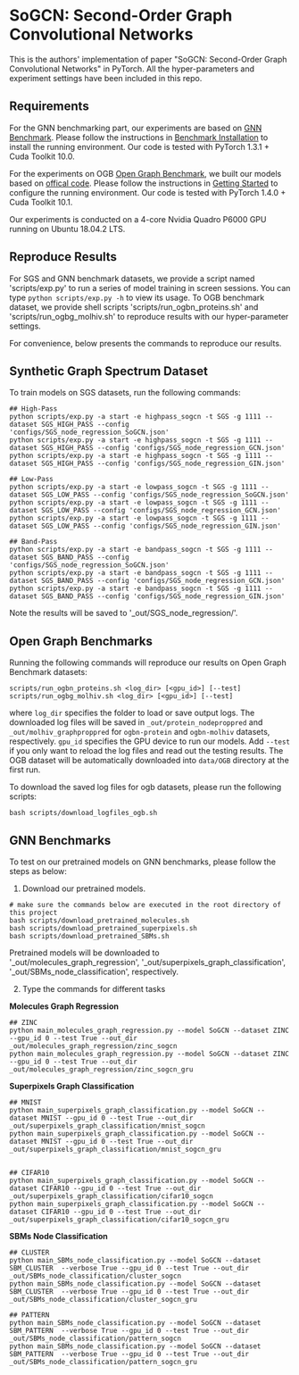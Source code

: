 # SoGCN: Second-Order Graph Convolutional Networks

This is the authors' implementation of paper "SoGCN: Second-Order Graph Convolutional Networks" in PyTorch. All the hyper-parameters and experiment settings have been included in this repo.

## Requirements

For the GNN benchmarking part, our experiments are based on [GNN Benchmark](https://github.com/graphdeeplearning/benchmarking-gnns). Please follow the instructions in [Benchmark Installation](https://github.com/graphdeeplearning/benchmarking-gnns/blob/master/docs/01_benchmark_installation.md) to install the running environment. Our code is tested with PyTorch 1.3.1 + Cuda Toolkit 10.0.

For the experiments on OGB [Open Graph Benchmark](https://ogb.stanford.edu/), we built our models based on [offical code](https://github.com/snap-stanford/ogb). Please follow the instructions in [Getting Started](https://ogb.stanford.edu/docs/home/) to configure the running environment. Our code is tested with PyTorch 1.4.0 + Cuda Toolkit 10.1.

Our experiments is conducted on a 4-core Nvidia Quadro P6000 GPU running on Ubuntu 18.04.2 LTS.

## Reproduce Results

For SGS and GNN benchmark datasets, we provide a script named 'scripts/exp.py' to run a series of model training in screen sessions. You can type `python scripts/exp.py -h` to view its usage. To OGB benchmark dataset, we provide shell scripts 'scripts/run_ogbn_proteins.sh' and 'scripts/run_ogbg_molhiv.sh' to reproduce results with our hyper-parameter settings.

For convenience, below presents the commands to reproduce our results.

## Synthetic Graph Spectrum Dataset

To train models on SGS datasets, run the following commands:
```
## High-Pass
python scripts/exp.py -a start -e highpass_sogcn -t SGS -g 1111 --dataset SGS_HIGH_PASS --config 'configs/SGS_node_regression_SoGCN.json'
python scripts/exp.py -a start -e highpass_sogcn -t SGS -g 1111 --dataset SGS_HIGH_PASS --config 'configs/SGS_node_regression_GCN.json'
python scripts/exp.py -a start -e highpass_sogcn -t SGS -g 1111 --dataset SGS_HIGH_PASS --config 'configs/SGS_node_regression_GIN.json'

## Low-Pass
python scripts/exp.py -a start -e lowpass_sogcn -t SGS -g 1111 --dataset SGS_LOW_PASS --config 'configs/SGS_node_regression_SoGCN.json'
python scripts/exp.py -a start -e lowpass_sogcn -t SGS -g 1111 --dataset SGS_LOW_PASS --config 'configs/SGS_node_regression_GCN.json'
python scripts/exp.py -a start -e lowpass_sogcn -t SGS -g 1111 --dataset SGS_LOW_PASS --config 'configs/SGS_node_regression_GIN.json'

## Band-Pass
python scripts/exp.py -a start -e bandpass_sogcn -t SGS -g 1111 --dataset SGS_BAND_PASS --config 'configs/SGS_node_regression_SoGCN.json'
python scripts/exp.py -a start -e bandpass_sogcn -t SGS -g 1111 --dataset SGS_BAND_PASS --config 'configs/SGS_node_regression_GCN.json'
python scripts/exp.py -a start -e bandpass_sogcn -t SGS -g 1111 --dataset SGS_BAND_PASS --config 'configs/SGS_node_regression_GIN.json'
```

Note the results will be saved to '_out/SGS_node_regression/'.

## Open Graph Benchmarks

Running the following commands will reproduce our results on Open Graph Benchmark datasets:
```
scripts/run_ogbn_proteins.sh <log_dir> [<gpu_id>] [--test]
scripts/run_ogbg_molhiv.sh <log_dir> [<gpu_id>] [--test]
```
where `log_dir` specifies the folder to load or save output logs. The downloaded log files will be saved in `_out/protein_nodeproppred` and `_out/molhiv_graphproppred` for `ogbn-protein` and `ogbn-molhiv` datasets, respectively. `gpu_id` specifies the GPU device to run our models. Add `--test` if you only want to reload the log files and read out the testing results. The OGB dataset will be automatically downloaded into `data/OGB` directory at the first run.

To download the saved log files for ogb datasets, please run the following scripts:
```
bash scripts/download_logfiles_ogb.sh
```

## GNN Benchmarks

To test on our pretrained models on GNN benchmarks, please follow the steps as below:

1. Download our pretrained models.

```
# make sure the commands below are executed in the root directory of this project
bash scripts/download_pretrained_molecules.sh
bash scripts/download_pretrained_superpixels.sh
bash scripts/download_pretrained_SBMs.sh
```

Pretrained models will be downloaded to '_out/molecules_graph_regression', '_out/superpixels_graph_classification', '_out/SBMs_node_classification', respectively.

2. Type the commands for different tasks

**Molecules Graph Regression**

```
## ZINC
python main_molecules_graph_regression.py --model SoGCN --dataset ZINC --gpu_id 0 --test True --out_dir _out/molecules_graph_regression/zinc_sogcn
python main_molecules_graph_regression.py --model SoGCN --dataset ZINC --gpu_id 0 --test True --out_dir _out/molecules_graph_regression/zinc_sogcn_gru
```

**Superpixels Graph Classification**

```
## MNIST
python main_superpixels_graph_classification.py --model SoGCN --dataset MNIST --gpu_id 0 --test True --out_dir _out/superpixels_graph_classification/mnist_sogcn
python main_superpixels_graph_classification.py --model SoGCN --dataset MNIST --gpu_id 0 --test True --out_dir _out/superpixels_graph_classification/mnist_sogcn_gru


## CIFAR10
python main_superpixels_graph_classification.py --model SoGCN --dataset CIFAR10 --gpu_id 0 --test True --out_dir _out/superpixels_graph_classification/cifar10_sogcn
python main_superpixels_graph_classification.py --model SoGCN --dataset CIFAR10 --gpu_id 0 --test True --out_dir _out/superpixels_graph_classification/cifar10_sogcn_gru
```

**SBMs Node Classification**

```
## CLUSTER
python main_SBMs_node_classification.py --model SoGCN --dataset SBM_CLUSTER  --verbose True --gpu_id 0 --test True --out_dir _out/SBMs_node_classification/cluster_sogcn
python main_SBMs_node_classification.py --model SoGCN --dataset SBM_CLUSTER  --verbose True --gpu_id 0 --test True --out_dir _out/SBMs_node_classification/cluster_sogcn_gru

## PATTERN
python main_SBMs_node_classification.py --model SoGCN --dataset SBM_PATTERN  --verbose True --gpu_id 0 --test True --out_dir _out/SBMs_node_classification/pattern_sogcn
python main_SBMs_node_classification.py --model SoGCN --dataset SBM_PATTERN  --verbose True --gpu_id 0 --test True --out_dir _out/SBMs_node_classification/pattern_sogcn_gru
```
